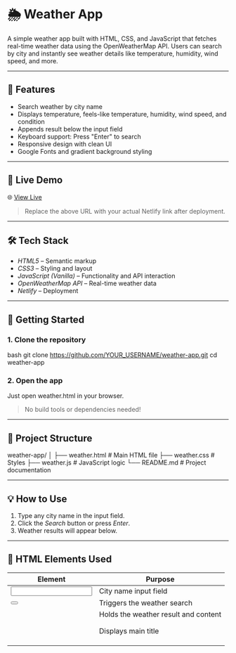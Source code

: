 # 🌦 Weather App

A simple weather app built with HTML, CSS, and JavaScript that fetches real-time weather data using the OpenWeatherMap API. Users can search by city and instantly see weather details like temperature, humidity, wind speed, and more.

---

## 📌 Features

- Search weather by city name
- Displays temperature, feels-like temperature, humidity, wind speed, and condition
- Appends result below the input field
- Keyboard support: Press "Enter" to search
- Responsive design with clean UI
- Google Fonts and gradient background styling

---

## 🔗 Live Demo

🌐 [View Live](https://harmonious-praline-ae19ba.netlify.app/)

> Replace the above URL with your actual Netlify link after deployment.

---

## 🛠 Tech Stack

- *HTML5* – Semantic markup
- *CSS3* – Styling and layout
- *JavaScript (Vanilla)* – Functionality and API interaction
- *OpenWeatherMap API* – Real-time weather data
- *Netlify* – Deployment

---

## 🚀 Getting Started

### 1. Clone the repository

bash
git clone https://github.com/YOUR_USERNAME/weather-app.git
cd weather-app


### 2. Open the app

Just open weather.html in your browser.

> No build tools or dependencies needed!

---

## 📂 Project Structure


weather-app/
│
├── weather.html       # Main HTML file
├── weather.css        # Styles
├── weather.js         # JavaScript logic
└── README.md          # Project documentation


---

## 💡 How to Use

1. Type any city name in the input field.
2. Click the *Search* button or press *Enter*.
3. Weather results will appear below.

---

## 🧾 HTML Elements Used

| Element       | Purpose                              |
|---------------|--------------------------------------|
| <input>     | City name input field                |
| <button>    | Triggers the weather search          |
| <div>       | Holds the weather result and content |
| <h1>        | Displays main title                  |
| <script>    | Loads JavaScript                     |
| <link>      | Links CSS file                       |
| <br>        | Line breaks inside result display    |
| <hr>        | Separators between search results    |

---

## 📦 API Used

- *OpenWeatherMap API*  
  [https://openweathermap.org/api](https://openweathermap.org/api)

Register and get your API key, then replace this in weather.js:

js
const apiKey = "your_api_key_here";


---

## ✅ Future Improvements

- Add weather icons
- Auto-detect user's location
- 5-day forecast support
- Add loading state / error animations
- Dark mode toggle

---

## 🧪 Example


Search: Chennai

Temperature in Chennai: 31°C (Feels like 33°C)
Condition: scattered clouds
Humidity: 70%
Wind speed: 3.5 m/s


---

## 📜 License

This project is open-source and free to use.